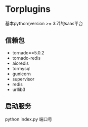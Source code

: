 # Torplugins

基本python(version >= 3.7)的saas平台

## 信赖包

- tornado==5.0.2
- tornado-redis
- aioredis
- tormysql
- gunicorn
- supervisor
- redis
- urllib3

## 启动服务
python index.py 端口号
